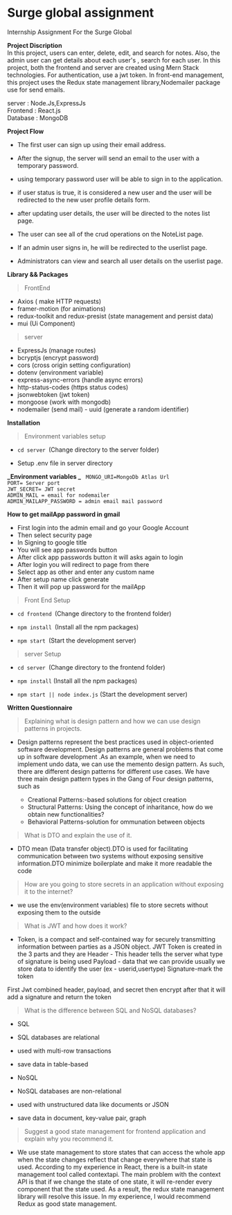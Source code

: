 # Surge global assignment

Internship Assignment For the Surge Global

**Project Discription**<br/>
In this project, users can enter, delete, edit, and search for notes. Also, the admin user can get details about each user's , search for each user. In this project, both the frontend and server are created using Mern Stack technologies. For authentication, use a jwt token. In front-end management, this project uses the Redux state management library,Nodemailer package use for send emails.

server : Node.Js,ExpressJs<br/>
Frontend : React.js<br/>
Database : MongoDB<br/>

**Project Flow**<br/>

- The first user can sign up using their email address.

- After the signup, the server will send an email to the user with a temporary password.

- using temporary password user will be able to sign in to the application.

- if user status is true, it is considered a new user and the user will be redirected to the new user profile details form.

- after updating user details, the user will be directed to the notes list page.

- The user can see all of the crud operations on the NoteList page.

- If an admin user signs in, he will be redirected to the userlist page.

- Administrators can view and search all user details on the userlist page.

**Library && Packages**

> FrontEnd

- Axios ( make HTTP requests)
- framer-motion (for animations)
- redux-toolkit and redux-presist (state management and persist data)
- mui (Ui Component)

> server

- ExpressJs (manage routes)
- bcryptjs (encrypt password)
- cors (cross origin setting configuration)
- dotenv (environment variable)
- express-async-errors (handle async errors)
- http-status-codes (https status codes)
- jsonwebtoken (jwt token)
- mongoose (work with mongodb)
- nodemailer (send mail) - uuid (generate a random identifier)

**Installation**

> Environment variables setup

- `cd server `(Change directory to the server folder)

- Setup .env file in server directory

**_Environment variables _**
` MONGO_URI=MongoDb Atlas Url`</br>
`PORT= Server port ` </br>
`JWT_SECRET= JWT secret ` </br>
`ADMIN_MAIL = email for nodemailer ` </br>
`ADMIN_MAILAPP_PASSWORD = admin email mail password ` </br>

**How to get mailApp password in gmail**

- First login into the admin email and go your Google Account
- Then select security page
- In Signing to google title
- You will see app passwords button
- After click app passwords button it will asks again to login
- After login you will redirect to page from there
- Select app as other and enter any custom name
- After setup name click generate
- Then it will pop up password for the mailApp

> Front End Setup

- `cd frontend `(Change directory to the frontend folder)

- `npm install `(Install all the npm packages)

- `npm start `(Start the development server)

> server Setup

- `cd server `(Change directory to the frontend folder)

- `npm install` (Install all the npm packages)

- `npm start || node index.js` (Start the development server)

**Written Questionnaire**

> Explaining what is design pattern and how we can use design patterns in
> projects.

- Design patterns represent the best practices used in object-oriented software development. Design patterns are general problems that come up in software development .As an example, when we need to implement undo data, we can use the memento design pattern. As such, there are different design patterns for different use cases. We have three main design pattern types in the Gang of Four design patterns, such as

  - Creational Patterns:-based solutions for object creation
  - Structural Patterns: Using the concept of inharitance, how do we obtain new functionalities?
  - Behavioral Patterns-solution for ommunation between objects

> What is DTO and explain the use of it.

- DTO mean (Data transfer object).DTO is used for facilitating communication between two systems without exposing sensitive information.DTO minimize boilerplate and make it more readable the code

> How are you going to store secrets in an application without exposing it to the
> internet?

- we use the env(environment variables) file to store secrets without exposing them to the outside

> What is JWT and how does it work?

- Token, is a compact and self-contained way for securely transmitting information between parties as a JSON object. JWT Token is created in the 3 parts and they are
  Header - This header tells the server what type of signature is being used
  Payload - data that we can provide usually we store data to identify the user (ex - userid,usertype)
  Signature-mark the token

First Jwt combined header, payload, and secret then encrypt after that it will add a signature and return the token

> What is the difference between SQL and NoSQL databases?

- SQL
- SQL databases are relational
- used with multi-row transactions
- save data in table-based

- NoSQL
- NoSQL databases are non-relational
- used with unstructured data like documents or JSON
- save data in document, key-value pair, graph

> Suggest a good state management for frontend application and explain why you recommend it.

- We use state management to store states that can access the whole app when the state changes reflect that change everywhere that state is used. According to my experience in React, there is a built-in state management tool called contextapi. The main problem with the context API is that if we change the state of one state, it will re-render every component that the state used. As a result, the redux state management library will resolve this issue. In my experience, I would recommend Redux as good state management.
